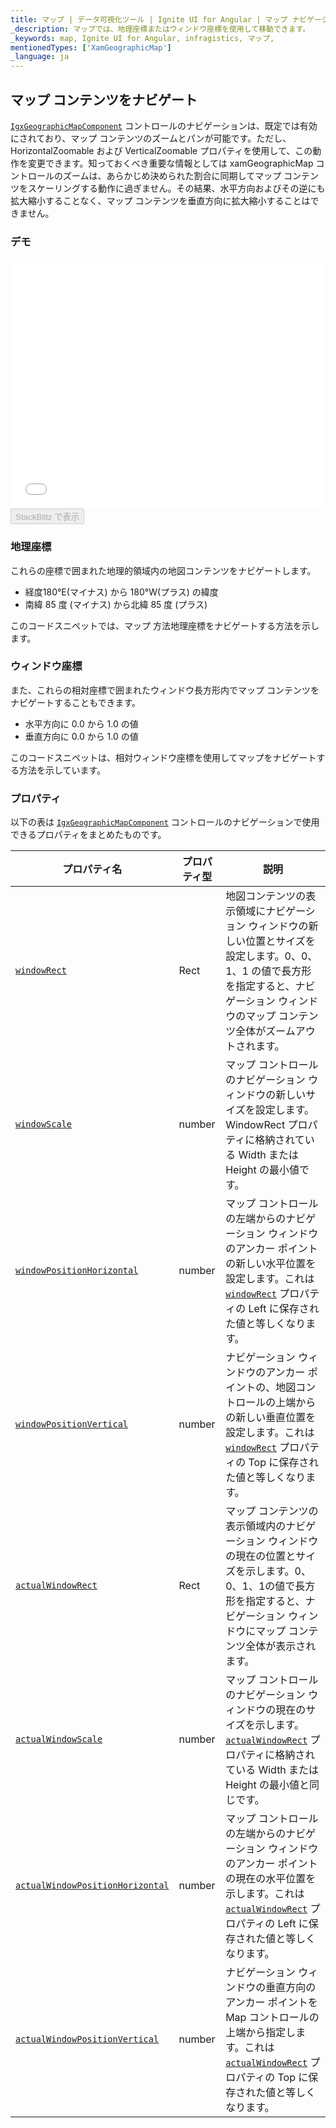 ```yaml
---
title: マップ | データ可視化ツール | Ignite UI for Angular | マップ ナビゲーション | Infragistics
_description: マップでは、地理座標またはウィンドウ座標を使用して移動できます。
_keywords: map, Ignite UI for Angular, infragistics, マップ,
mentionedTypes: ['XamGeographicMap']
_language: ja
---
```


## マップ コンテンツをナビゲート

[`IgxGeographicMapComponent`](/products/ignite-ui-angular/api/docs/typescript/latest/classes/igxgeographicmapcomponent.html) コントロールのナビゲーションは、既定では有効にされており、マップ コンテンツのズームとパンが可能です。ただし、HorizontalZoomable および VerticalZoomable プロパティを使用して、この動作を変更できます。知っておくべき重要な情報としては xamGeographicMap コントロールのズームは、あらかじめ決められた割合に同期してマップ コンテンツをスケーリングする動作に過ぎません。その結果、水平方向およびその逆にも拡大縮小することなく、マップ コンテンツを垂直方向に拡大縮小することはできません。

### デモ

<div class="sample-container loading" style="height: 400px">
    <iframe id="geo-map-navigation-iframe" src='{environment:dvDemosBaseUrl}/maps/geo-map-navigation' width="100%" height="100%" seamless frameBorder="0" onload="onXPlatSampleIframeContentLoaded(this);"></iframe>
</div>
<div>
    <button data-localize="stackblitz" disabled class="stackblitz-btn"   data-iframe-id="geo-map-navigation-iframe" data-demos-base-url="{environment:dvDemosBaseUrl}">StackBlitz で表示
    </button>
</div>

<div class="divider--half"></div>

### 地理座標

これらの座標で囲まれた地理的領域内の地図コンテンツをナビゲートします。

-   経度180°E(マイナス) から 180°W(プラス) の緯度
-   南緯 85 度 (マイナス) から北緯 85 度 (プラス)

このコードスニペットでは、マップ 方法地理座標をナビゲートする方法を示します。

### ウィンドウ座標

また、これらの相対座標で囲まれたウィンドウ長方形内でマップ コンテンツをナビゲートすることもできます。

-   水平方向に 0.0 から 1.0 の値
-   垂直方向に 0.0 から 1.0 の値

このコードスニペットは、相対ウィンドウ座標を使用してマップをナビゲートする方法を示しています。

### プロパティ

以下の表は [`IgxGeographicMapComponent`](/products/ignite-ui-angular/api/docs/typescript/latest/classes/igxgeographicmapcomponent.html) コントロールのナビゲーションで使用できるプロパティをまとめたものです。

| プロパティ名                                                                                                                                                          | プロパティ型 | 説明                                                                                                                                                                                                                        |
| --------------------------------------------------------------------------------------------------------------------------------------------------------------- | ------ | ------------------------------------------------------------------------------------------------------------------------------------------------------------------------------------------------------------------------- |
| [`windowRect`](/products/ignite-ui-angular/api/docs/typescript/latest/classes/igxseriesviewercomponent.html#windowrect)                                         | Rect   | 地図コンテンツの表示領域にナビゲーション ウィンドウの新しい位置とサイズを設定します。0、0、1、1 の値で長方形を指定すると、ナビゲーション ウィンドウのマップ コンテンツ全体がズームアウトされます。                                                                                                                     |
| [`windowScale`](/products/ignite-ui-angular/api/docs/typescript/latest/classes/igxgeographicmapcomponent.html#windowscale)                                      | number | マップ コントロールのナビゲーション ウィンドウの新しいサイズを設定します。WindowRect プロパティに格納されている Width または Height の最小値です。                                                                                                                                   |
| [`windowPositionHorizontal`](/products/ignite-ui-angular/api/docs/typescript/latest/classes/igxseriesviewercomponent.html#windowpositionhorizontal)             | number | マップ コントロールの左端からのナビゲーション ウィンドウのアンカー ポイントの新しい水平位置を設定します。これは [`windowRect`](/products/ignite-ui-angular/api/docs/typescript/latest/classes/igxseriesviewercomponent.html#windowrect) プロパティの Left に保存された値と等しくなります。            |
| [`windowPositionVertical`](/products/ignite-ui-angular/api/docs/typescript/latest/classes/igxseriesviewercomponent.html#windowpositionvertical)                 | number | ナビゲーション ウィンドウのアンカー ポイントの、地図コントロールの上端からの新しい垂直位置を設定します。これは [`windowRect`](/products/ignite-ui-angular/api/docs/typescript/latest/classes/igxseriesviewercomponent.html#windowrect) プロパティの Top に保存された値と等しくなります。              |
| [`actualWindowRect`](/products/ignite-ui-angular/api/docs/typescript/latest/classes/igxseriesviewercomponent.html#actualwindowrect)                             | Rect   | マップ コンテンツの表示領域内のナビゲーション ウィンドウの現在の位置とサイズを示します。0、0、1、1の値で長方形を指定すると、ナビゲーション ウィンドウにマップ コンテンツ全体が表示されます。                                                                                                                        |
| [`actualWindowScale`](/products/ignite-ui-angular/api/docs/typescript/latest/classes/igxgeographicmapcomponent.html#actualwindowscale)                          | number | マップ コントロールのナビゲーション ウィンドウの現在のサイズを示します。[`actualWindowRect`](/products/ignite-ui-angular/api/docs/typescript/latest/classes/igxseriesviewercomponent.html#actualwindowrect) プロパティに格納されている Width または Height の最小値と同じです。        |
| [`actualWindowPositionHorizontal`](/products/ignite-ui-angular/api/docs/typescript/latest/classes/igxseriesviewercomponent.html#actualwindowpositionhorizontal) | number | マップ コントロールの左端からのナビゲーション ウィンドウのアンカー ポイントの現在の水平位置を示します。これは [`actualWindowRect`](/products/ignite-ui-angular/api/docs/typescript/latest/classes/igxseriesviewercomponent.html#actualwindowrect) プロパティの Left に保存された値と等しくなります。 |
| [`actualWindowPositionVertical`](/products/ignite-ui-angular/api/docs/typescript/latest/classes/igxseriesviewercomponent.html#actualwindowpositionvertical)     | number | ナビゲーション ウィンドウの垂直方向のアンカー ポイントを Map コントロールの上端から指定します。これは [`actualWindowRect`](/products/ignite-ui-angular/api/docs/typescript/latest/classes/igxseriesviewercomponent.html#actualwindowrect) プロパティの Top に保存された値と等しくなります。    |

